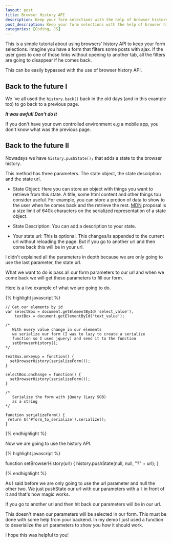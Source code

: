 ```yaml
---
layout: post
title: Browser History API
description: Keep your form selections with the help of browser history API
post_description: Keep your form selections with the help of browser history API.
categories: [Coding, JS]
---
```


This is a simple tutorial about using browsers' history API to keep your form selections.
Imagine you have a form that filters some posts with ajax. If the user goes to one of those links without opening to another tab, all the filters are going to disappear if he comes back.

This can be easily bypassed with the use of browser history API.

## Back to the future I

We 've all used the ```history.back()``` back in the old days (and in this example too) to go back to a previous page.

***It was awful! Don't do it***

If you don't have your own controlled environment e.g a mobile app, you don't know what was the previous page.


## Back to the future II

Nowadays we have ```history.pushState();``` that adds a state to the browser history.

This method has three parameters. The state object, the state description and the state url.

* State Object: Here you can store an object with things you want to retrieve from this state. A title, some html content and other things tou consider useful. For example, you can store a protion of data to show to the user when he comes back and the retrieve the rest. [MDN](https://developer.mozilla.org/en-US/docs/Web/API/History/pushState) proposal is a size limit of 640k characters on the serialized representation of a state object.

* State Description: You can add a description to your state.

* Your state url: This is optional. This changes/is appended to the current url without reloading the page. But if you go to another url and then come back this will be in your url.

I didn't explained all the parameters in depth because we are only going to use the last parameter, the state url.

What we want to do is pass all our form parameters to our url and when we come back we will get these parameters to fill our form.

[Here](https://codegaze.github.io/demos/) is a live example of what we are going to do.



{% highlight javascript %}

    // Get our elements by id
    var selectBox = document.getElementById('select_value'),
        textBox = document.getElementById('text_value');

    /*
       With every value change in our elements
       we serialize our form (I was to lazy to create a serialize
       function so I used jquery) and send it to the function
       setBrowserHistory();
    */

    textBox.onkeyup = function() {
      setBrowserHistory(serializeForm());
    }

    selectBox.onchange = function() {
      setBrowserHistory(serializeForm());
    }

    /*
       Serialize the form with jQuery (Lazy SOB)
       as a string
    */

    function serializeForm() {
     return $('#form_to_serialize').serialize();
    }

{% endhighlight %}

Now we are going to use the history API.

{% highlight javascript %}

  function setBrowserHistory(url) {
    history.pushState(null, null, "?" + url);
  }

{% endhighlight %}

As I said before  we are only going to use the url parameter and null the other two.
We just pushState our url with our parameters with a ```?``` in front of it and that's how magic works.

If you go to another url and then hit back our parameters will be in our url.

This doesn't mean our parameters will be selected in our form. This must be done with some help from your backend.
In my demo I just used a function to deserialize the url parameters to show you how it should work.

I hope this was helpful to you!
